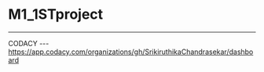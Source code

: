 # M1_1STproject
-------------------------------------------------------------------------------------------------------------------------------------------------------------------------
 CODACY --- https://app.codacy.com/organizations/gh/SrikiruthikaChandrasekar/dashboard
